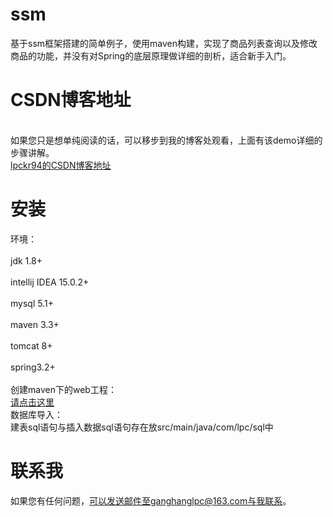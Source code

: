 # ssm
基于ssm框架搭建的简单例子，使用maven构建，实现了商品列表查询以及修改商品的功能，并没有对Spring的底层原理做详细的剖析，适合新手入门。
# CSDN博客地址
</br>如果您只是想单纯阅读的话，可以移步到我的博客处观看，上面有该demo详细的步骤讲解。</br>
<a href="https://blog.csdn.net/lpckr94">lpckr94的CSDN博客地址</a>
# 安装
环境：</br>
<br>jdk 1.8+</br>
<br>intellij IDEA 15.0.2+</br>
<br>mysql 5.1+</br>
<br>maven 3.3+</br>
<br>tomcat 8+</br>
<br>spring3.2+</br></br>
创建maven下的web工程：
<br><a href="https://blog.csdn.net/lpckr94/article/details/80942766">请点击这里</a></br>
数据库导入：
<br>建表sql语句与插入数据sql语句存在放src/main/java/com/lpc/sql中</br>
# 联系我
如果您有任何问题，可以发送邮件至ganghanglpc@163.com与我联系。
